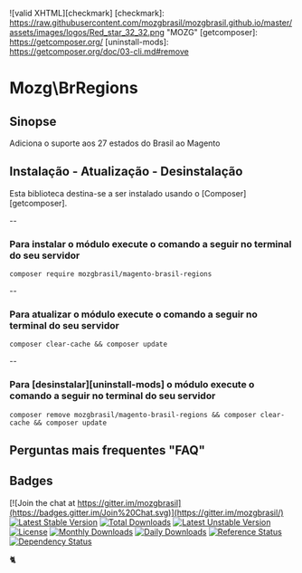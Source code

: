 ![valid XHTML][checkmark]
[checkmark]: https://raw.githubusercontent.com/mozgbrasil/mozgbrasil.github.io/master/assets/images/logos/Red_star_32_32.png "MOZG"
[getcomposer]: https://getcomposer.org/
[uninstall-mods]: https://getcomposer.org/doc/03-cli.md#remove


# Mozg\BrRegions

## Sinopse

Adiciona o suporte aos 27 estados do Brasil ao Magento

## Instalação - Atualização - Desinstalação

Esta biblioteca destina-se a ser instalado usando o [Composer][getcomposer].

--

### Para instalar o módulo execute o comando a seguir no terminal do seu servidor

    composer require mozgbrasil/magento-brasil-regions

-- 

### Para atualizar o módulo execute o comando a seguir no terminal do seu servidor

    composer clear-cache && composer update

--

### Para [desinstalar][uninstall-mods] o módulo execute o comando a seguir no terminal do seu servidor

    composer remove mozgbrasil/magento-brasil-regions && composer clear-cache && composer update

## Perguntas mais frequentes "FAQ"



## Badges

[![Join the chat at https://gitter.im/mozgbrasil](https://badges.gitter.im/Join%20Chat.svg)](https://gitter.im/mozgbrasil/)
[![Latest Stable Version](https://poser.pugx.org/mozgbrasil/magento-brasil-regions/v/stable)](https://packagist.org/packages/mozgbrasil/magento-brasil-regions)
[![Total Downloads](https://poser.pugx.org/mozgbrasil/magento-brasil-regions/downloads)](https://packagist.org/packages/mozgbrasil/magento-brasil-regions)
[![Latest Unstable Version](https://poser.pugx.org/mozgbrasil/magento-brasil-regions/v/unstable)](https://packagist.org/packages/mozgbrasil/magento-brasil-regions)
[![License](https://poser.pugx.org/mozgbrasil/magento-brasil-regions/license)](https://packagist.org/packages/mozgbrasil/magento-brasil-regions)
[![Monthly Downloads](https://poser.pugx.org/mozgbrasil/magento-brasil-regions/d/monthly)](https://packagist.org/packages/mozgbrasil/magento-brasil-regions)
[![Daily Downloads](https://poser.pugx.org/mozgbrasil/magento-brasil-regions/d/daily)](https://packagist.org/packages/mozgbrasil/magento-brasil-regions)
[![Reference Status](https://www.versioneye.com/php/mozgbrasil:magento-brasil-regions/reference_badge.svg?style=flat-square)](https://www.versioneye.com/php/mozgbrasil:magento-brasil-regions/references)
[![Dependency Status](https://www.versioneye.com/php/mozgbrasil:magento-brasil-regions/1.0.0/badge?style=flat-square)](https://www.versioneye.com/php/mozgbrasil:magento-brasil-regions/1.0.0)

:cat2:
